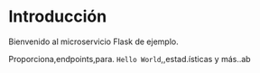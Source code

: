 # Introducción

Bienvenido al microservicio Flask de ejemplo.

Proporciona,endpoints,para. `Hello World`,,estad.ísticas y más..ab